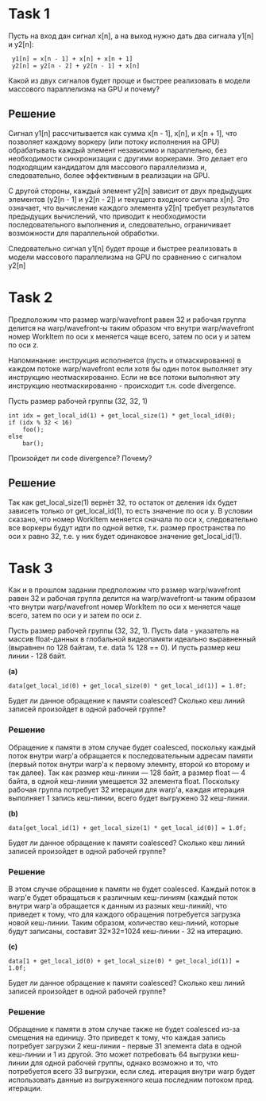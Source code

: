 # Task 1

Пусть на вход дан сигнал x[n], а на выход нужно дать два сигнала y1[n] и y2[n]:

```
 y1[n] = x[n - 1] + x[n] + x[n + 1]
 y2[n] = y2[n - 2] + y2[n - 1] + x[n]
```

Какой из двух сигналов будет проще и быстрее реализовать в модели массового параллелизма на GPU и почему?

## Решение

Сигнал y1[n] рассчитывается как сумма x[n - 1], x[n], и x[n + 1], что позволяет каждому воркеру (или потоку исполнения на GPU) обрабатывать каждый элемент независимо и параллельно, без необходимости синхронизации с другими воркерами. Это делает его подходящим кандидатом для массового параллелизма и, следовательно, более эффективным в реализации на GPU.

С другой стороны, каждый элемент y2[n] зависит от двух предыдущих элементов (y2[n - 1] и y2[n - 2]) и текущего входного сигнала x[n]. Это означает, что вычисление каждого элемента y2[n] требует результатов предыдущих вычислений, что приводит к необходимости последовательного выполнения и, следовательно, ограничивает возможности для параллельной обработки.

Следовательно сигнал y1[n] будет проще и быстрее реализовать в модели массового параллелизма на GPU по сравнению с сигналом y2[n] 

# Task 2

Предположим что размер warp/wavefront равен 32 и рабочая группа делится
 на warp/wavefront-ы таким образом что внутри warp/wavefront
 номер WorkItem по оси x меняется чаще всего, затем по оси y и затем по оси z.

Напоминание: инструкция исполняется (пусть и отмаскированно) в каждом потоке warp/wavefront если хотя бы один поток выполняет эту инструкцию неотмаскированно. Если не все потоки выполняют эту инструкцию неотмаскированно - происходит т.н. code divergence.

Пусть размер рабочей группы (32, 32, 1)

```
int idx = get_local_id(1) + get_local_size(1) * get_local_id(0);
if (idx % 32 < 16)
    foo();
else
    bar();
```

Произойдет ли code divergence? Почему?

## Решение

Так как get_local_size(1) вернёт 32, то остаток от деления idx будет зависеть только от get_local_id(1), то есть значение по оси y. 
В условии сказано, что номер WorkItem меняется сначала по оси x, следовательно все воркеры будут идти по одной ветке, т.к. размер пространства по оси x равно 32, т.е. у них будет одинаковое значение get_local_id(1).

# Task 3
Как и в прошлом задании предположим что размер warp/wavefront равен 32 и рабочая группа делится на warp/wavefront-ы таким образом что внутри warp/wavefront номер WorkItem по оси x меняется чаще всего, затем по оси y и затем по оси z.

Пусть размер рабочей группы (32, 32, 1).
Пусть data - указатель на массив float-данных в глобальной видеопамяти идеально выравненный (выравнен по 128 байтам, т.е. data % 128 == 0). И пусть размер кеш линии - 128 байт.

**(a)**
```
data[get_local_id(0) + get_local_size(0) * get_local_id(1)] = 1.0f;
```

Будет ли данное обращение к памяти coalesced? Сколько кеш линий записей произойдет в одной рабочей группе?

### Решение

Обращение к памяти в этом случае будет coalesced, поскольку каждый поток внутри warp'а обращается к последовательным адресам памяти (первый поток внутри warp'а к первому элемнту, второй ко второму и так далее). Так как размер кеш-линии — 128 байт, а размер float — 4 байта, в одной кеш-линии умещается 32 элемента float. Поскольку рабочая группа потребует 32 итерации для warp'а, каждая итерация выполняет 1 запись кеш-линии, всего будет выгружено 32 кеш-линии.

**(b)**
```
data[get_local_id(1) + get_local_size(1) * get_local_id(0)] = 1.0f;
```

Будет ли данное обращение к памяти coalesced? Сколько кеш линий записей произойдет в одной рабочей группе?

### Решение

В этом случае обращение к памяти не будет coalesced. Каждый поток в warp'е будет обращаться к различным кеш-линиям (каждый поток внутри warp'а обращается к данным из разных кеш-линий), что приведет к тому, что для каждого обращения потребуется загрузка новой кеш-линии. Таким образом, количество кеш-линий, которые будут записаны, составит 32×32=1024 кеш-линии - 32 на итерацию.

**(c)**
```
data[1 + get_local_id(0) + get_local_size(0) * get_local_id(1)] = 1.0f;
```

Будет ли данное обращение к памяти coalesced? Сколько кеш линий записей произойдет в одной рабочей группе?

### Решение 

Обращение к памяти в этом случае также не будет coalesced из-за смещения на единицу. Это приведет к тому, что каждая запись потребует загрузки 2 кеш-линии - первые 31 элемента data в одной кеш-линии и 1 из другой. Это может потребовать 64 выгрузки кеш-линии для одной рабочей группы, однако возможно и то, что потребуется всего 33 выгрузки, если след. итерация внутри warp будет использовать данные из выгруженного кеша последним потоком пред. итерации. 
